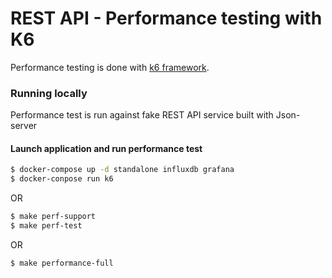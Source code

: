 # REST API - Performance testing with K6

Performance testing is done with [k6 framework](https://docs.k6.io/).

### Running locally
Performance test is run against fake REST API service built with Json-server

#### Launch application and run performance test

```bash
$ docker-compose up -d standalone influxdb grafana
$ docker-conpose run k6
```

OR

```bash
$ make perf-support
$ make perf-test
```

OR

```bash
$ make performance-full
```
